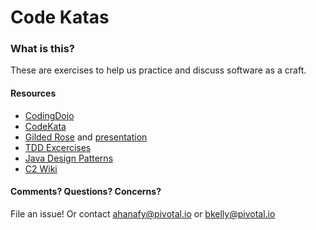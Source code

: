# Code Katas
### What is this?
These are exercises to help us practice and discuss software as a craft.

#### Resources
- [CodingDojo](http://codingdojo.org/)
- [CodeKata](http://codekata.com/)
- [Gilded Rose](https://github.com/jimweirich/gilded_rose_kata) and [presentation](https://www.youtube.com/watch?v=8bZh5LMaSmE)
- [TDD Excercises](https://github.com/lucaminudel/TDDwithMockObjectsAndDesignPrinciples)
- [Java Design Patterns](https://github.com/iluwatar/java-design-patterns)
- [C2 Wiki](http://c2.com/cgi/wiki/FrontPage)

#### Comments? Questions? Concerns?
File an issue! Or contact [ahanafy@pivotal.io](mailto:ahanafy@pivotal.io) or [bkelly@pivotal.io](mailto:bkelly@pivotal.io)
